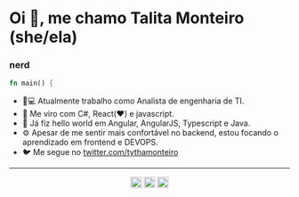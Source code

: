 # Oi 👋, me chamo Talita Monteiro (she/ela)
### nerd

```rust
fn main() {
```

- 👩💻 Atualmente trabalho como Analista de engenharia de TI.
- 🚀 Me viro com C#, React(❤️) e javascript.
- 🦀 Já fiz hello world em Angular, AngularJS, Typescript e Java.
- ⚙️ Apesar de me sentir mais confortável no backend, estou focando o aprendizado em frontend e DEVOPS.
- 🐦 Me segue no [twitter.com/tythamonteiro](https://twitter.com/tythamonteiro)

---

<p align="center">
<a href="https://twitter.com/tythamonteiro" target="blank"><img align="center" src="https://cdn.jsdelivr.net/npm/simple-icons@3.0.1/icons/twitter.svg" alt="rochacbruno" height="20" width="20" /></a>
<a href="https://linkedin.com/in/tfpmonteiro" target="blank"><img align="center" src="https://cdn.jsdelivr.net/npm/simple-icons@3.0.1/icons/linkedin.svg" alt="rochacbruno" height="20" width="20" /></a>
<a href="https://instagram.com/taliii.ta" target="blank"><img align="center" src="https://cdn.jsdelivr.net/npm/simple-icons@3.0.1/icons/instagram.svg" alt="codeshowbr" height="20" width="20" /></a>
</p>
